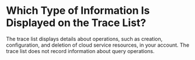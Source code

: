 # Which Type of Information Is Displayed on the Trace List?<a name="cts_faq_002"></a>

The trace list displays details about operations, such as creation, configuration, and deletion of cloud service resources, in your account. The trace list does not record information about query operations.

